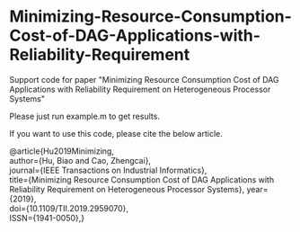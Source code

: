 # Minimizing-Resource-Consumption-Cost-of-DAG-Applications-with-Reliability-Requirement
Support code for paper "Minimizing Resource Consumption Cost of DAG Applications with Reliability Requirement on Heterogeneous Processor Systems"

Please just run example.m to get results.

If you want to use this code, please cite the below article.

@article{Hu2019Minimizing,   
author={Hu, Biao and Cao, Zhengcai},  
journal={IEEE Transactions on Industrial Informatics},  
title={Minimizing Resource Consumption Cost of DAG Applications with Reliability Requirement on Heterogeneous Processor Systems},
year={2019},  
doi={10.1109/TII.2019.2959070},  
ISSN={1941-0050},}
